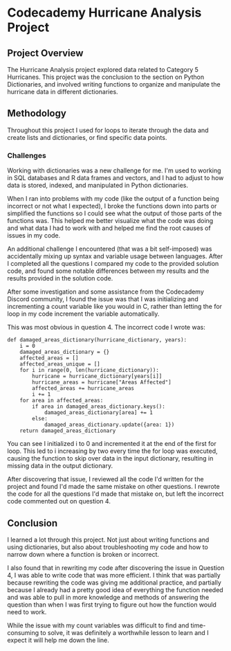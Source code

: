 # Codecademy Hurricane Analysis Project

## Project Overview

The Hurricane Analysis project explored data related to Category 5 Hurricanes. This project was the conclusion to the section on Python Dictionaries, and involved writing functions to organize and manipulate the hurricane data in different dictionaries.

## Methodology

Throughout this project I used for loops to iterate through the data and create lists and dictionaries, or find specific data points.

### Challenges

Working with dictionaries was a new challenge for me. I'm used to working in SQL databases and R data frames and vectors, and I had to adjust to how data is stored, indexed, and manipulated in Python dictionaries.

When I ran into problems with my code (like the output of a function being incorrect or not what I expected), I broke the functions down into parts or simplified the functions so I could see what the output of those parts of the functions was. This helped me better visualize what the code was doing and what data I had to work with and helped me find the root causes of issues in my code.

An additional challenge I encountered (that was a bit self-imposed) was accidentally mixing up syntax and variable usage between languages. After I completed all the questions I compared my code to the provided solution code, and found some notable differences between my results and the results provided in the solution code.

After some investigation and some assistance from the Codecademy Discord community, I found the issue was that I was initializing and incrementing a count variable like you would in C, rather than letting the for loop in my code increment the variable automatically.

This was most obvious in question 4. The incorrect code I wrote was:

    def damaged_areas_dictionary(hurricane_dictionary, years):
        i = 0
        damaged_areas_dictionary = {}
        affected_areas = []
        affected_areas_unique = []
        for i in range(0, len(hurricane_dictionary)):
            hurricane = hurricane_dictionary[years[i]]
            hurricane_areas = hurricane["Areas Affected"]
            affected_areas += hurricane_areas
            i += 1
        for area in affected_areas:
            if area in damaged_areas_dictionary.keys():
                damaged_areas_dictionary[area] += 1
            else:
                damaged_areas_dictionary.update({area: 1})
        return damaged_areas_dictionary

You can see I initialized i to 0 and incremented it at the end of the first for loop. This led to i increasing by two every time the for loop was executed, causing the function to skip over data in the input dictionary, resulting in missing data in the output dictionary.

After discovering that issue, I reviewed all the code I'd written for the project and found I'd made the same mistake on other questions. I rewrote the code for all the questions I'd made that mistake on, but left the incorrect code commented out on question 4.

## Conclusion

I learned a lot through this project. Not just about writing functions and using dictionaries, but also about troubleshooting my code and how to narrow down where a function is broken or incorrect.

I also found that in rewriting my code after discovering the issue in Question 4, I was able to write code that was more efficient. I think that was partially because rewriting the code was giving me additional practice, and partially because I already had a pretty good idea of everything the function needed and was able to pull in more knowledge and methods of answering the question than when I was first trying to figure out how the function would need to work.

While the issue with my count variables was difficult to find and time-consuming to solve, it was definitely a worthwhile lesson to learn and I expect it will help me down the line.
